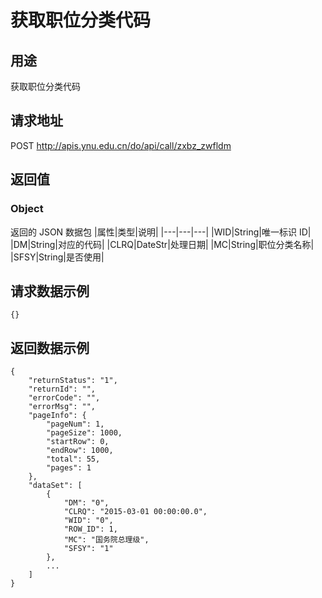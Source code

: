 # 获取职位分类代码

## 用途

获取职位分类代码

## 请求地址

POST http://apis.ynu.edu.cn/do/api/call/zxbz_zwfldm

## 返回值

### Object

返回的 JSON 数据包
|属性|类型|说明|
|---|---|---|
|WID|String|唯一标识 ID|
|DM|String|对应的代码|
|CLRQ|DateStr|处理日期|
|MC|String|职位分类名称|
|SFSY|String|是否使用|

## 请求数据示例

```
{}
```

## 返回数据示例

```
{
    "returnStatus": "1",
    "returnId": "",
    "errorCode": "",
    "errorMsg": "",
    "pageInfo": {
        "pageNum": 1,
        "pageSize": 1000,
        "startRow": 0,
        "endRow": 1000,
        "total": 55,
        "pages": 1
    },
    "dataSet": [
        {
            "DM": "0",
            "CLRQ": "2015-03-01 00:00:00.0",
            "WID": "0",
            "ROW_ID": 1,
            "MC": "国务院总理级",
            "SFSY": "1"
        },
        ...
    ]
}
```
